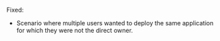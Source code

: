 Fixed:

* Scenario where multiple users wanted to deploy the same application for which they were not the direct owner.

